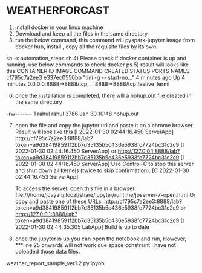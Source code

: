 # WEATHERFORCAST
1) install docker in your linux machine
2) Download and keep all the files in the same directory
3) run the below command, this command will pyspark-jupyter image from docker hub, install , copy all the requisite files by its own.

sh -x automation_steps.sh 
4) Please check if docker container is up and running. use below commands to check
docker ps
5) result will looks like this
CONTAINER ID   IMAGE          COMMAND                  CREATED         STATUS         PORTS                                       NAMES
cf795c7a2ee3   e337ec0550bb   "tini -g -- start-no…"   4 minutes ago   Up 4 minutes   0.0.0.0:8888->8888/tcp, :::8888->8888/tcp   festive_fermi

6) once the installation is completed, there will a nohup.out file created in the same directory

-rw------- 1 rahul rahul       3786 Jan 30 10:48 nohup.out

7) open the file and copy the jupyter url and paste it on a chrome browser. Result will look like this 
[I 2022-01-30 02:44:16.450 ServerApp] http://cf795c7a2ee3:8888/lab?token=a9d384198591f2bb7d35135b5c436e5938fc7724bc31c2c9
[I 2022-01-30 02:44:16.450 ServerApp]  or http://127.0.0.1:8888/lab?token=a9d384198591f2bb7d35135b5c436e5938fc7724bc31c2c9
[I 2022-01-30 02:44:16.450 ServerApp] Use Control-C to stop this server and shut down all kernels (twice to skip confirmation).
[C 2022-01-30 02:44:16.453 ServerApp] 
    
    To access the server, open this file in a browser:
        file:///home/jovyan/.local/share/jupyter/runtime/jpserver-7-open.html
    Or copy and paste one of these URLs:
        http://cf795c7a2ee3:8888/lab?token=a9d384198591f2bb7d35135b5c436e5938fc7724bc31c2c9
     or http://127.0.0.1:8888/lab?token=a9d384198591f2bb7d35135b5c436e5938fc7724bc31c2c9
[I 2022-01-30 02:44:35.305 LabApp] Build is up to date

8) once the jupyter is up you can open the notebook and run, However, ***line 25 onwards will not work due space constraint i have not uploaded those data files.

weather_report_sample_ver1.2.py.ipynb
